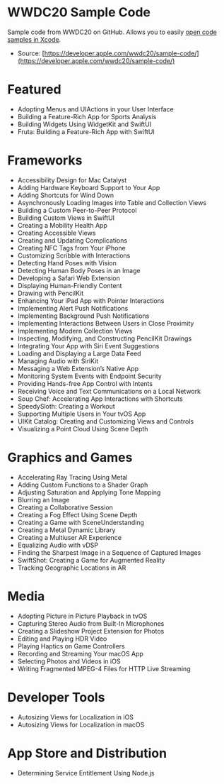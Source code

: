# WWDC20 Sample Code
Sample code from WWDC20 on GitHub. Allows you to easily [open code samples in Xcode](https://github.blog/2017-06-05-clone-in-xcode/).
- Source: [https://developer.apple.com/wwdc20/sample-code/](https://developer.apple.com/wwdc20/sample-code/)

# Featured
- Adopting Menus and UIActions in your User Interface
- Building a Feature-Rich App for Sports Analysis
- Building Widgets Using WidgetKit and SwiftUI
- Fruta: Building a Feature-Rich App with SwiftUI

# Frameworks
- Accessibility Design for Mac Catalyst
- Adding Hardware Keyboard Support to Your App
- Adding Shortcuts for Wind Down
- Asynchronously Loading Images into Table and Collection Views
- Building a Custom Peer-to-Peer Protocol
- Building Custom Views in SwiftUI
- Creating a Mobility Health App
- Creating Accessible Views
- Creating and Updating Complications
- Creating NFC Tags from Your iPhone
- Customizing Scribble with Interactions
- Detecting Hand Poses with Vision
- Detecting Human Body Poses in an Image
- Developing a Safari Web Extension
- Displaying Human-Friendly Content
- Drawing with PencilKit
- Enhancing Your iPad App with Pointer Interactions
- Implementing Alert Push Notifications
- Implementing Background Push Notifications
- Implementing Interactions Between Users in Close Proximity
- Implementing Modern Collection Views
- Inspecting, Modifying, and Constructing PencilKit Drawings
- Integrating Your App with Siri Event Suggestions
- Loading and Displaying a Large Data Feed
- Managing Audio with SiriKit
- Messaging a Web Extension’s Native App
- Monitoring System Events with Endpoint Security
- Providing Hands-free App Control with Intents
- Receiving Voice and Text Communications on a Local Network
- Soup Chef: Accelerating App Interactions with Shortcuts
- SpeedySloth: Creating a Workout
- Supporting Multiple Users in Your tvOS App
- UIKit Catalog: Creating and Customizing Views and Controls
- Visualizing a Point Cloud Using Scene Depth

# Graphics and Games
- Accelerating Ray Tracing Using Metal
- Adding Custom Functions to a Shader Graph
- Adjusting Saturation and Applying Tone Mapping
- Blurring an Image
- Creating a Collaborative Session
- Creating a Fog Effect Using Scene Depth
- Creating a Game with SceneUnderstanding
- Creating a Metal Dynamic Library
- Creating a Multiuser AR Experience
- Equalizing Audio with vDSP
- Finding the Sharpest Image in a Sequence of Captured Images
- SwiftShot: Creating a Game for Augmented Reality
- Tracking Geographic Locations in AR

# Media
- Adopting Picture in Picture Playback in tvOS
- Capturing Stereo Audio from Built-In Microphones
- Creating a Slideshow Project Extension for Photos
- Editing and Playing HDR Video
- Playing Haptics on Game Controllers
- Recording and Streaming Your macOS App
- Selecting Photos and Videos in iOS
- Writing Fragmented MPEG-4 Files for HTTP Live Streaming

# Developer Tools
- Autosizing Views for Localization in iOS
- Autosizing Views for Localization in macOS

# App Store and Distribution
- Determining Service Entitlement Using Node.js

